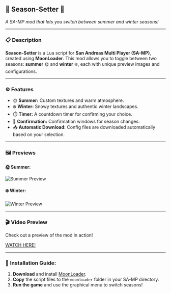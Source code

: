 ## 🌿 **Season-Setter** 🌿  
*A SA-MP mod that lets you switch between summer and winter seasons!*

---

### 📋 **Description**
**Season-Setter** is a Lua script for **San Andreas Multi Player (SA-MP)**, created using **MoonLoader**. This mod allows you to toggle between two seasons: **summer** 🌞 and **winter** ❄️, each with unique preview images and configurations.  

---

### ⚙️ **Features**
- 🌞 **Summer:** Custom textures and warm atmosphere.  
- ❄️ **Winter:** Snowy textures and authentic winter landscapes.  
- ⏱️ **Timer:** A countdown timer for confirming your choice.  
- 🔄 **Confirmation:** Confirmation windows for season changes.  
- 📥 **Automatic Download:** Config files are downloaded automatically based on your selection.  

---

### 🖼️ **Previews**
#### 🌞 **Summer:**
![Summer Preview](https://i.imgur.com/u48QFjW.jpeg)  
#### ❄️ **Winter:**
![Winter Preview](https://i.imgur.com/uggOvBc.jpeg)  

---

### 🎬 **Video Preview**
Check out a preview of the mod in action!

[WATCH HERE!](https://streamable.com/qwsiez)


---

### 🚀 **Installation Guide:**
1. **Download** and install [MoonLoader](https://github.com/MoonyProject/MoonLoader).  
2. **Copy** the script files to the `moonloader` folder in your SA-MP directory.  
3. **Run the game** and use the graphical menu to switch seasons!  
